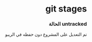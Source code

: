 <div dir = "rtl">

# git stages
### untracked الحالة
تم التعديل على المشروع دون حفظه في الريبو

</div>